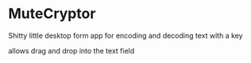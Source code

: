 # MuteCryptor

Shitty little desktop form app for encoding and decoding text with a key

allows drag and drop into the text field
